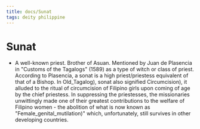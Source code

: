 ```yaml
---
title: docs/Sunat
tags: deity philippine
---
```


# Sunat
- A well-known priest. Brother of Asuan. Mentioned by Juan de Plasencia in "Customs of the Tagalogs" (1589) as a type of witch or class of priest. According to Plasencia, a sonat is a high priest/priestess equivalent of that of a Bishop. In Old_Tagalog), sonat also signified Circumcision), it alluded to the ritual of circumcision of Filipino girls upon coming of age by the chief priestess. In suppressing the priestesses, the missionaries unwittingly made one of their greatest contributions to the welfare of Filipino women - the abolition of what is now known as "Female_genital_mutilation)" which, unfortunately, still survives in other developing countries.